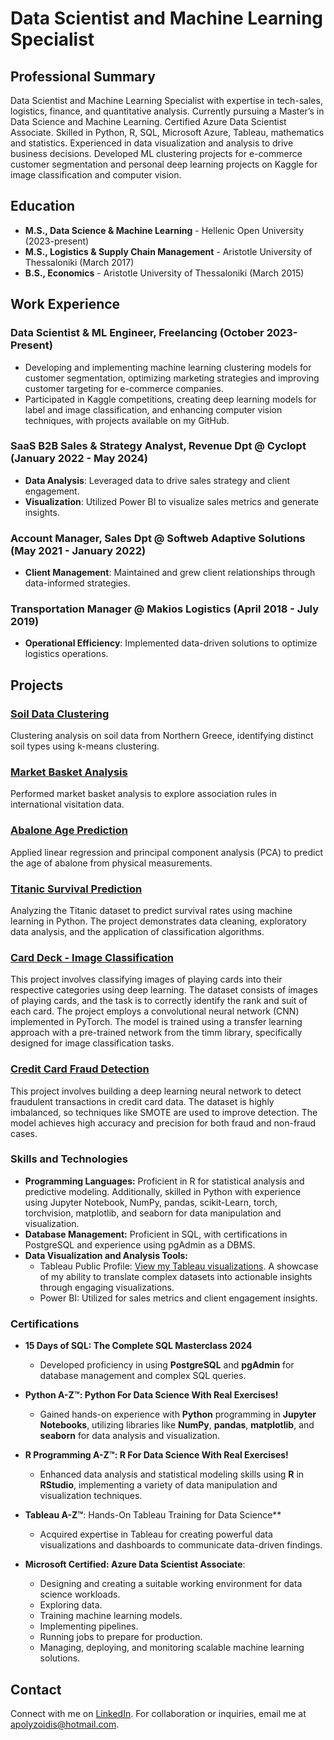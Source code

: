 # Data Scientist and Machine Learning Specialist

## Professional Summary

Data Scientist and Machine Learning Specialist with expertise in tech-sales, logistics, finance, and quantitative analysis. Currently pursuing a Master’s in Data Science and Machine
Learning. Certified Azure Data Scientist Associate. Skilled in Python, R, SQL, Microsoft Azure, Tableau, mathematics and statistics. Experienced in
data visualization and analysis to drive business decisions. Developed ML clustering projects for e-commerce customer segmentation and personal
deep learning projects on Kaggle for image classification and computer vision.

## Education

- **M.S., Data Science & Machine Learning** - Hellenic Open University (2023-present)
- **M.S., Logistics & Supply Chain Management** - Aristotle University of Thessaloniki (March 2017)
- **B.S., Economics** - Aristotle University of Thessaloniki (March 2015)

## Work Experience

### Data Scientist & ML Engineer, Freelancing (October 2023-Present)
- Developing and implementing machine learning clustering models for customer segmentation, optimizing marketing strategies and improving
  customer targeting for e-commerce companies.
- Participated in Kaggle competitions, creating deep learning models for label and image classification, and enhancing computer vision
  techniques, with projects available on my GitHub.

### SaaS B2B Sales & Strategy Analyst, Revenue Dpt @ Cyclopt (January 2022 - May 2024)
- **Data Analysis**: Leveraged data to drive sales strategy and client engagement.
- **Visualization**: Utilized Power BI to visualize sales metrics and generate insights.

### Account Manager, Sales Dpt @ Softweb Adaptive Solutions (May 2021 - January 2022)
- **Client Management**: Maintained and grew client relationships through data-informed strategies.

### Transportation Manager @ Makios Logistics (April 2018 - July 2019)
- **Operational Efficiency**: Implemented data-driven solutions to optimize logistics operations.

## Projects

### [Soil Data Clustering](https://github.com/AlexandrosPol/Data-Science-Projects/blob/main/Soil%20Types%20Identification%20Analysis/Soil%20Dataset%20-%20k%20means%20clustering.R)
Clustering analysis on soil data from Northern Greece, identifying distinct soil types using k-means clustering.

### [Market Basket Analysis](https://github.com/AlexandrosPol/Data-Science-Projects/blob/main/Countries%20Visitation%20Analysis/Countries%20Dataset%20-%20apriori%20algorithm.R)
Performed market basket analysis to explore association rules in international visitation data.

### [Abalone Age Prediction](https://github.com/AlexandrosPol/Data-Science-Projects/blob/main/Abalone%20Age%20Prediction/Abalone%20Dataset%20-%20linear%20regression%2Bpca.R)
Applied linear regression and principal component analysis (PCA) to predict the age of abalone from physical measurements.

### [Titanic Survival Prediction](https://github.com/AlexandrosPol/Data-Science-Projects/blob/main/Titanic%20Survival%20Prediction/Titanic%20Survival%20Prediction.ipynb)
Analyzing the Titanic dataset to predict survival rates using machine learning in Python. The project demonstrates data cleaning, exploratory data analysis, and the application of classification algorithms.

### [Card Deck - Image Classification](https://github.com/AlexandrosPol/Data-Science-Projects/blob/main/Card%20Deck%20-%20Image%20Classification%20with%20PyTorch/card-deck-image-classification-with-pytorch.ipynb)
This project involves classifying images of playing cards into their respective categories using deep learning. The dataset consists of images of playing cards, and the task is to correctly identify the rank and suit of each card. The project employs a convolutional neural network (CNN) implemented in PyTorch. The model is trained using a transfer learning approach with a pre-trained network from the timm library, specifically designed for image classification tasks.

### [Credit Card Fraud Detection](https://github.com/AlexandrosPol/Data-Science-Projects/tree/main/Credit%20Card%20Fraud%20Detection)
This project involves building a deep learning neural network to detect fraudulent transactions in credit card data. The dataset is highly imbalanced, so techniques like SMOTE are used to improve detection. The model achieves high accuracy and precision for both fraud and non-fraud cases.

### Skills and Technologies

- **Programming Languages:** Proficient in R for statistical analysis and predictive modeling. Additionally, skilled in Python with experience using Jupyter Notebook, NumPy, pandas, scikit-Learn, torch, torchvision, matplotlib, and seaborn for data manipulation and visualization.
- **Database Management:** Proficient in SQL, with certifications in PostgreSQL and experience using pgAdmin as a DBMS.
- **Data Visualization and Analysis Tools:**
  - Tableau Public Profile: [View my Tableau visualizations](https://public.tableau.com/app/profile/alexandros.polyzoidis/vizzes). A showcase of my ability to translate complex datasets into actionable insights through engaging visualizations.
  - Power BI: Utilized for sales metrics and client engagement insights.

### Certifications
- **15 Days of SQL: The Complete SQL Masterclass 2024**
  - Developed proficiency in using **PostgreSQL** and **pgAdmin** for database management and complex SQL queries.

- **Python A-Z™: Python For Data Science With Real Exercises!**
  - Gained hands-on experience with **Python** programming in **Jupyter Notebooks**, utilizing libraries like **NumPy**, **pandas**, **matplotlib**, and **seaborn** for data analysis and visualization.

- **R Programming A-Z™: R For Data Science With Real Exercises!**
  - Enhanced data analysis and statistical modeling skills using **R** in **RStudio**, implementing a variety of data manipulation and visualization techniques.

- **Tableau A-Z™**: Hands-On Tableau Training for Data Science**
  - Acquired expertise in Tableau for creating powerful data visualizations and dashboards to communicate data-driven findings.

- **Microsoft Certified: Azure Data Scientist Associate**:
  - Designing and creating a suitable working environment for data science workloads.
  - Exploring data.
  - Training machine learning models.
  - Implementing pipelines.
  - Running jobs to prepare for production.
  - Managing, deploying, and monitoring scalable machine learning solutions.
  
## Contact
Connect with me on [LinkedIn](https://www.linkedin.com/in/alexandrospolyzoidis/).
For collaboration or inquiries, email me at [apolyzoidis@hotmail.com](mailto:apolyzoidis@hotmail.com).

